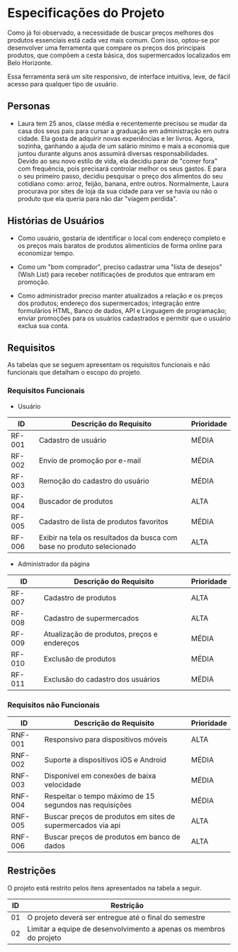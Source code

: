 # Especificações do Projeto

Como já foi observado, a necessidade de buscar preços melhores dos produtos essenciais está cada vez mais comum. Com isso, optou-se por desenvolver uma ferramenta que compare os preços dos principais produtos, que compõem a cesta básica, dos supermercados localizados em Belo Horizonte. 

Essa ferramenta será um site responsivo, de interface intuitiva, leve, de fácil acesso para qualquer tipo de usuário. 



## Personas

- Laura tem 25 anos, classe média e recentemente precisou se mudar da casa dos seus pais para cursar a graduação em administração em outra cidade. Ela gosta de adquirir novas experiências e ler livros. Agora, sozinha, ganhando a ajuda de um salário mínimo e mais a economia que juntou durante alguns anos assumirá diversas responsabilidades. Devido ao seu novo estilo de vida, ela decidiu parar de "comer fora" com frequência, pois precisará controlar melhor os seus gastos. E para o seu primeiro passo, decidiu pesquisar o preço dos alimentos do seu cotidiano como: arroz, feijão, banana, entre outros. Normalmente, Laura procurava por sites de loja da sua cidade para ver se havia ou não o produto que ela queria para não dar "viagem perdida".


## Histórias de Usuários

- Como usuário, gostaria de identificar o local com endereço completo e os preços mais baratos de produtos alimentícios de forma online para economizar tempo.

- Como um "bom comprador", preciso cadastrar uma "lista de desejos" (Wish List) para receber notificações de produtos que entraram em promoção.

-  Como administrador preciso manter atualizados a relação e os preços dos produtos; endereço dos supermercados; integração entre formulários HTML, Banco de dados, API e Linguagem de programação; enviar promoções para os usuários cadastrados e permitir que o usuário exclua sua conta. 

## Requisitos

As tabelas que se seguem apresentam os requisitos funcionais e não funcionais que detalham o escopo do projeto.

### Requisitos Funcionais

- Usuário

|ID    | Descrição do Requisito  | Prioridade |
|------|-----------------------------------------|----|
|RF-001|Cadastro de usuário  | MÉDIA|
|RF-002|Envio de promoção por e-mail  | MÉDIA|
|RF-003|Remoção do cadastro do usuário  | MÉDIA|
|RF-004|Buscador de produtos  |ALTA|
|RF-005|Cadastro de lista de produtos favoritos   | MÉDIA|
|RF-006|Exibir na tela os resultados da busca com base no produto selecionado |ALTA|

- Administrador da página

|ID    | Descrição do Requisito  | Prioridade |
|------|-----------------------------------------|----|
|RF-007|Cadastro de produtos  | ALTA |
|RF-008|Cadastro de supermercados | ALTA|
|RF-009|Atualização de produtos, preços e endereços  | MÉDIA|
|RF-010|Exclusão de produtos   | MÉDIA|
|RF-011|Exclusão do cadastro dos usuários| MÉDIA|

### Requisitos não Funcionais

|ID     | Descrição do Requisito  |Prioridade |
|-------|-------------------------|----|
|RNF-001| Responsivo para dispositivos móveis  | ALTA|
|RNF-002| Suporte a dispositivos iOS e Android  | MÉDIA|
|RNF-003| Disponível em conexões de baixa velocidade |MÉDIA|
|RNF-004| Respeitar o tempo máximo de 15 segundos nas requisições | MÉDIA|
|RNF-005| Buscar preços de produtos em sites de supermercados via api  |ALTA|
|RNF-006| Buscar preços de produtos em banco de dados |ALTA|

## Restrições

O projeto está restrito pelos itens apresentados na tabela a seguir.

|ID| Restrição                                             |
|--|-------------------------------------------------------|
|01| O projeto deverá ser entregue até o final do semestre |
|02| Limitar a equipe de desenvolvimento a apenas os membros do projeto|
